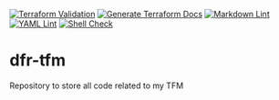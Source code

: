 [![Terraform Validation](https://github.com/dfr99/dfr-tfm/actions/workflows/validate-terraform.yml/badge.svg)](https://github.com/dfr99/dfr-tfm/actions/workflows/validate-terraform.yml)
[![Generate Terraform Docs](https://github.com/dfr99/dfr-tfm/actions/workflows/generate-terraform-docs.yml/badge.svg)](https://github.com/dfr99/dfr-tfm/actions/workflows/generate-terraform-docs.yml)
[![Markdown Lint](https://github.com/dfr99/dfr-tfm/actions/workflows/validate-markdown.yml/badge.svg)](https://github.com/dfr99/dfr-tfm/actions/workflows/validate-markdown.yml)
[![YAML Lint](https://github.com/dfr99/dfr-tfm/actions/workflows/validate-yaml.yml/badge.svg)](https://github.com/dfr99/dfr-tfm/actions/workflows/validate-yaml.yml)
[![Shell Check](https://github.com/dfr99/dfr-tfm/actions/workflows/validate-bash.yml/badge.svg)](https://github.com/dfr99/dfr-tfm/actions/workflows/validate-bash.yml)

# dfr-tfm
Repository to store all code related to my TFM
